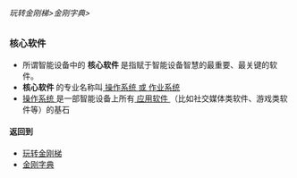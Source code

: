 ###### 玩转金刚梯>金刚字典>
### 核心软件
- 所谓智能设备中的 <strong> 核心软件 </strong>是指赋于智能设备智慧的最重要、最关键的软件。
- <strong> 核心软件 </strong>的专业名称叫[ 操作系统 或 作业系统 ](https://github.com/a2zitpro/web/blob/master/LadderFree/kkDictionary/OS.md)
-  [ 操作系统  ](https://github.com/a2zitpro/web/blob/master/LadderFree/kkDictionary/OS.md)是一部智能设备上所有[ 应用软件 ]()（比如社交媒体类软件、游戏类软件等）的基石


#### 返回到
- [玩转金刚梯](https://github.com/a2zitpro/web/blob/master/LadderFree/A.md)
- [金刚字典](https://github.com/a2zitpro/web/blob/master/LadderFree/kkDictionary/KKDictionary.md)




